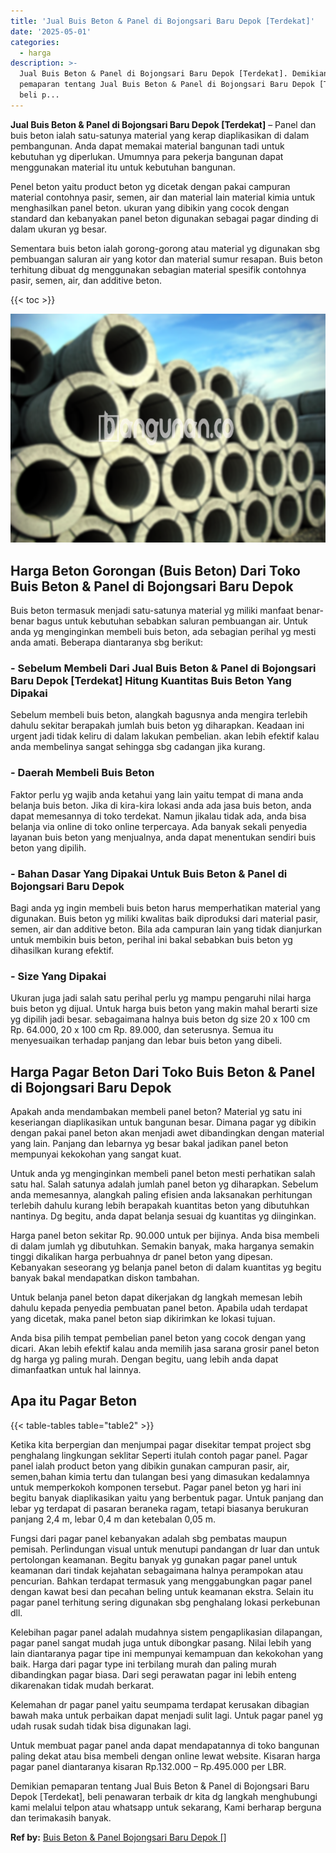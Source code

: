 ```yaml
---
title: 'Jual Buis Beton & Panel di Bojongsari Baru Depok [Terdekat]'
date: '2025-05-01'
categories:
  - harga
description: >-
  Jual Buis Beton & Panel di Bojongsari Baru Depok [Terdekat]. Demikian
  pemaparan tentang Jual Buis Beton & Panel di Bojongsari Baru Depok [Terdekat],
  beli p...
---
```


**Jual Buis Beton & Panel di Bojongsari Baru Depok \[Terdekat\]** – Panel dan buis beton ialah satu-satunya material yang kerap diaplikasikan di dalam pembangunan. Anda dapat memakai material bangunan tadi untuk kebutuhan yg diperlukan. Umumnya para pekerja bangunan dapat menggunakan material itu untuk kebutuhan bangunan.

Penel beton yaitu product beton yg dicetak dengan pakai campuran material contohnya pasir, semen, air dan material lain material kimia untuk menghasilkan panel beton. ukuran yang dibikin yang cocok dengan standard dan kebanyakan panel beton digunakan sebagai pagar dinding di dalam ukuran yg besar.

Sementara buis beton ialah gorong-gorong atau material yg digunakan sbg pembuangan saluran air yang kotor dan material sumur resapan. Buis beton terhitung dibuat dg menggunakan sebagian material spesifik contohnya pasir, semen, air, dan additive beton.

{{< toc >}}

![Jual Buis Beton & Panel di Bojongsari Baru Depok [Terdekat]](/images/jual-panel-buis-beton-murah-61.png)

## Harga Beton Gorongan (Buis Beton) Dari Toko Buis Beton & Panel di Bojongsari Baru Depok

Buis beton termasuk menjadi satu-satunya material yg miliki manfaat benar-benar bagus untuk kebutuhan sebabkan saluran pembuangan air. Untuk anda yg menginginkan membeli buis beton, ada sebagian perihal yg mesti anda amati. Beberapa diantaranya sbg berikut:

### \- Sebelum Membeli Dari Jual Buis Beton & Panel di Bojongsari Baru Depok \[Terdekat\] Hitung Kuantitas Buis Beton Yang Dipakai

Sebelum membeli buis beton, alangkah bagusnya anda mengira terlebih dahulu sekitar berapakah jumlah buis beton yg diharapkan. Keadaan ini urgent jadi tidak keliru di dalam lakukan pembelian. akan lebih efektif kalau anda membelinya sangat sehingga sbg cadangan jika kurang.

### \- Daerah Membeli Buis Beton

Faktor perlu yg wajib anda ketahui yang lain yaitu tempat di mana anda belanja buis beton. Jika di kira-kira lokasi anda ada jasa buis beton, anda dapat memesannya di toko terdekat. Namun jikalau tidak ada, anda bisa belanja via online di toko online terpercaya. Ada banyak sekali penyedia layanan buis beton yang menjualnya, anda dapat menentukan sendiri buis beton yang dipilih.

### \- Bahan Dasar Yang Dipakai Untuk Buis Beton & Panel di Bojongsari Baru Depok

Bagi anda yg ingin membeli buis beton harus memperhatikan material yang digunakan. Buis beton yg miliki kwalitas baik diproduksi dari material pasir, semen, air dan additive beton. Bila ada campuran lain yang tidak dianjurkan untuk membikin buis beton, perihal ini bakal sebabkan buis beton yg dihasilkan kurang efektif.

### \- Size Yang Dipakai

Ukuran juga jadi salah satu perihal perlu yg mampu pengaruhi nilai harga buis beton yg dijual. Untuk harga buis beton yang makin mahal berarti size yg dipilih jadi besar. sebagaimana halnya buis beton dg size 20 x 100 cm Rp. 64.000, 20 x 100 cm Rp. 89.000, dan seterusnya. Semua itu menyesuaikan terhadap panjang dan lebar buis beton yang dibeli.

## Harga Pagar Beton Dari Toko Buis Beton & Panel di Bojongsari Baru Depok

Apakah anda mendambakan membeli panel beton? Material yg satu ini keseriangan diaplikasikan untuk bangunan besar. Dimana pagar yg dibikin dengan pakai panel beton akan menjadi awet dibandingkan dengan material yang lain. Panjang dan lebarnya yg besar bakal jadikan panel beton mempunyai kekokohan yang sangat kuat.

Untuk anda yg menginginkan membeli panel beton mesti perhatikan salah satu hal. Salah satunya adalah jumlah panel beton yg diharapkan. Sebelum anda memesannya, alangkah paling efisien anda laksanakan perhitungan terlebih dahulu kurang lebih berapakah kuantitas beton yang dibutuhkan nantinya. Dg begitu, anda dapat belanja sesuai dg kuantitas yg diinginkan.

Harga panel beton sekitar Rp. 90.000 untuk per bijinya. Anda bisa membeli di dalam jumlah yg dibutuhkan. Semakin banyak, maka harganya semakin tinggi dikalikan harga perbuahnya dr panel beton yang dipesan. Kebanyakan seseorang yg belanja panel beton di dalam kuantitas yg begitu banyak bakal mendapatkan diskon tambahan.

Untuk belanja panel beton dapat dikerjakan dg langkah memesan lebih dahulu kepada penyedia pembuatan panel beton. Apabila udah terdapat yang dicetak, maka panel beton siap dikirimkan ke lokasi tujuan.

Anda bisa pilih tempat pembelian panel beton yang cocok dengan yang dicari. Akan lebih efektif kalau anda memilih jasa sarana grosir panel beton dg harga yg paling murah. Dengan begitu, uang lebih anda dapat dimanfaatkan untuk hal lainnya.

## Apa itu Pagar Beton

{{< table-tables table="table2" >}}

Ketika kita berpergian dan menjumpai pagar disekitar tempat project sbg penghalang lingkungan seklitar Seperti itulah contoh pagar panel. Pagar panel ialah product beton yang dibikin gunakan campuran pasir, air, semen,bahan kimia tertu dan tulangan besi yang dimasukan kedalamnya untuk memperkokoh komponen tersebut. Pagar panel beton yg hari ini begitu banyak diaplikasikan yaitu yang berbentuk pagar. Untuk panjang dan lebar yg terdapat di pasaran beraneka ragam, tetapi biasanya berukuran panjang 2,4 m, lebar 0,4 m dan ketebalan 0,05 m.

Fungsi dari pagar panel kebanyakan adalah sbg pembatas maupun pemisah. Perlindungan visual untuk menutupi pandangan dr luar dan untuk pertolongan keamanan. Begitu banyak yg gunakan pagar panel untuk keamanan dari tindak kejahatan sebagaimana halnya perampokan atau pencurian. Bahkan terdapat termasuk yang menggabungkan pagar panel dengan kawat besi dan pecahan beling untuk keamanan ekstra. Selain itu pagar panel terhitung sering digunakan sbg penghalang lokasi perkebunan dll.

Kelebihan pagar panel adalah mudahnya sistem pengaplikasian dilapangan, pagar panel sangat mudah juga untuk dibongkar pasang. Nilai lebih yang lain diantaranya pagar tipe ini mempunyai kemampuan dan kekokohan yang baik. Harga dari pagar type ini terbilang murah dan paling murah dibandingkan pagar biasa. Dari segi perawatan pagar ini lebih enteng dikarenakan tidak mudah berkarat.

Kelemahan dr pagar panel yaitu seumpama terdapat kerusakan dibagian bawah maka untuk perbaikan dapat menjadi sulit lagi. Untuk pagar panel yg udah rusak sudah tidak bisa digunakan lagi.

Untuk membuat pagar panel anda dapat mendapatannya di toko bangunan paling dekat atau bisa membeli dengan online lewat website. Kisaran harga pagar panel diantaranya kisaran Rp.132.000 – Rp.495.000 per LBR.

Demikian pemaparan tentang Jual Buis Beton & Panel di Bojongsari Baru Depok \[Terdekat\], beli penawaran terbaik dr kita dg langkah menghubungi kami melalui telpon atau whatsapp untuk sekarang, Kami berharap berguna dan terimakasih banyak.

**Ref by:** [Buis Beton & Panel Bojongsari Baru Depok []](https://id.wikipedia.org/wiki/Buis)
